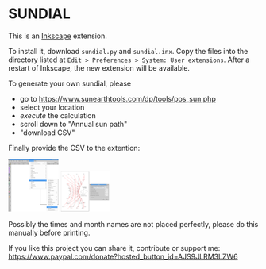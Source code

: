 # SUNDIAL
This is an [Inkscape](https://inkscape.org/) extension.

To install it, download `sundial.py` and `sundial.inx`. Copy the files into the directory listed at `Edit > Preferences > System: User extensions`. After a restart of Inkscape, the new extension will be available.

To generate your own sundial, please
* go to https://www.sunearthtools.com/dp/tools/pos_sun.php
* select your location
* _execute_ the calculation
* scroll down to "Annual sun path"
* "download CSV"

Finally provide the CSV to the extention:

<img src="inkscape_menu.png" alt="Select the extension" title="Select the extension" width="20%" />

<img src="inkscape_example.png" alt="Use the extension" title="Use the extension" width="20%" />

Possibly the times and month names are not placed perfectly, please do this manually before printing.

If you like this project you can share it, contribute or support me: 
https://www.paypal.com/donate?hosted_button_id=AJS9JLRM3LZW6
